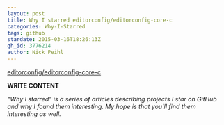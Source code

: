 ```yaml
---
layout: post
title: Why I starred editorconfig/editorconfig-core-c
categories: Why-I-Starred
tags: github
stardate: 2015-03-16T18:26:13Z
gh_id: 3776214
author: Nick Peihl
---
```


[editorconfig/editorconfig-core-c](https://github.com/editorconfig/editorconfig-core-c)

**WRITE CONTENT**

*"Why I starred" is a series of articles describing projects I star on GitHub and why I found them interesting. My hope is that you'll find them interesting as well.*

